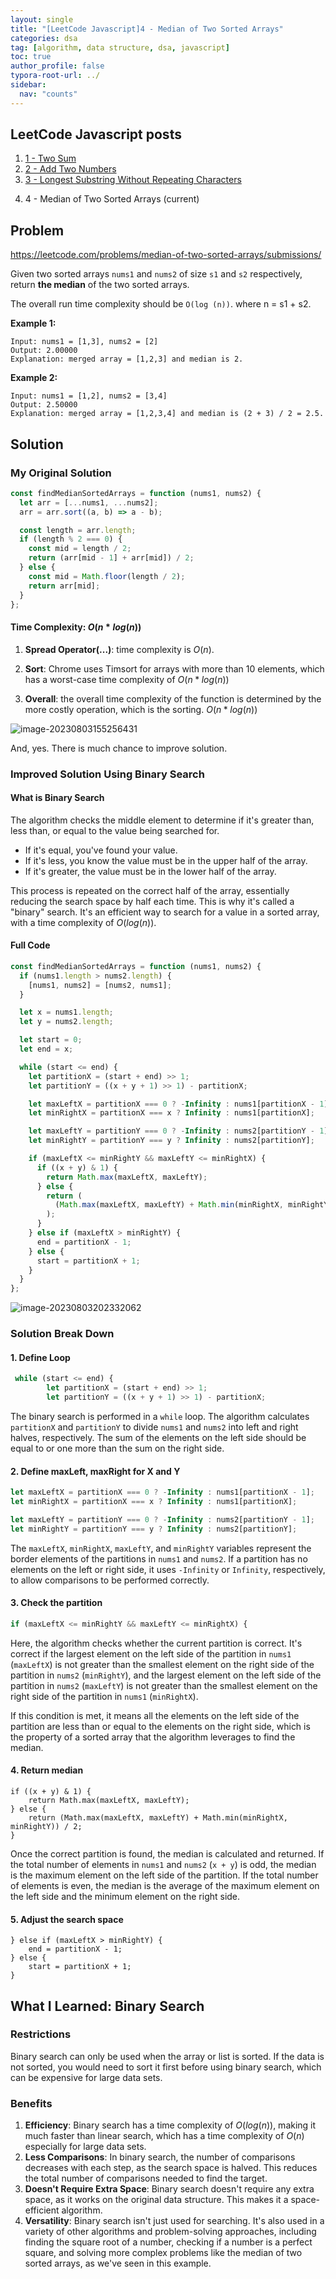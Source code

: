 ```yaml
---
layout: single
title: "[LeetCode Javascript]4 - Median of Two Sorted Arrays"
categories: dsa
tag: [algorithm, data structure, dsa, javascript]
toc: true
author_profile: false
typora-root-url: ../
sidebar:
  nav: "counts"
---
```


<nav class="cods"><h2>LeetCode Javascript posts</h2><ol><li><a href="/dsa/LeetCode_Javascript~1_-_Two_Sum">1 - Two Sum</a></li><li><a href="/dsa/LeetCode_Javascript~2_-_Add_Two_Numbers">2 - Add Two Numbers</a></li><li><a href="/dsa/LeetCode_Javascript~3_-_Longest_Substring_Without_Repeating_Characters">3 - Longest Substring Without Repeating Characters</a></li><li><p>4 - Median of Two Sorted Arrays (current)</p></li></ol></nav>


## Problem

https://leetcode.com/problems/median-of-two-sorted-arrays/submissions/

Given two sorted arrays `nums1` and `nums2` of size `s1` and `s2` respectively, return **the median** of the two sorted arrays.

The overall run time complexity should be `O(log (n))`.
where n = s1 + s2.

**Example 1:**

```
Input: nums1 = [1,3], nums2 = [2]
Output: 2.00000
Explanation: merged array = [1,2,3] and median is 2.
```

**Example 2:**

```
Input: nums1 = [1,2], nums2 = [3,4]
Output: 2.50000
Explanation: merged array = [1,2,3,4] and median is (2 + 3) / 2 = 2.5.
```

## Solution

### My Original Solution

```javascript
const findMedianSortedArrays = function (nums1, nums2) {
  let arr = [...nums1, ...nums2];
  arr = arr.sort((a, b) => a - b);

  const length = arr.length;
  if (length % 2 === 0) {
    const mid = length / 2;
    return (arr[mid - 1] + arr[mid]) / 2;
  } else {
    const mid = Math.floor(length / 2);
    return arr[mid];
  }
};
```

#### Time Complexity: $O(n*log(n))$

1. **Spread Operator(...)**: time complexity is $O(n)$.

2. **Sort**: Chrome uses Timsort for arrays with more than 10 elements, which has a worst-case time complexity of $O(n*log(n))$
3. **Overall**: the overall time complexity of the function is determined by the more costly operation, which is the sorting. $O(n*log(n))$

![image-20230803155256431](/images/typora/image-20230803155256431.png)

And, yes. There is much chance to improve solution.

### Improved Solution Using Binary Search

#### What is Binary Search

The algorithm checks the middle element to determine if it's greater than, less than, or equal to the value being searched for.

- If it's equal, you've found your value.
- If it's less, you know the value must be in the upper half of the array.
- If it's greater, the value must be in the lower half of the array.

This process is repeated on the correct half of the array, essentially reducing the search space by half each time. This is why it's called a "binary" search. It's an efficient way to search for a value in a sorted array, with a time complexity of $O(log(n))$.

#### Full Code

```javascript
const findMedianSortedArrays = function (nums1, nums2) {
  if (nums1.length > nums2.length) {
    [nums1, nums2] = [nums2, nums1];
  }

  let x = nums1.length;
  let y = nums2.length;

  let start = 0;
  let end = x;

  while (start <= end) {
    let partitionX = (start + end) >> 1;
    let partitionY = ((x + y + 1) >> 1) - partitionX;

    let maxLeftX = partitionX === 0 ? -Infinity : nums1[partitionX - 1];
    let minRightX = partitionX === x ? Infinity : nums1[partitionX];

    let maxLeftY = partitionY === 0 ? -Infinity : nums2[partitionY - 1];
    let minRightY = partitionY === y ? Infinity : nums2[partitionY];

    if (maxLeftX <= minRightY && maxLeftY <= minRightX) {
      if ((x + y) & 1) {
        return Math.max(maxLeftX, maxLeftY);
      } else {
        return (
          (Math.max(maxLeftX, maxLeftY) + Math.min(minRightX, minRightY)) / 2
        );
      }
    } else if (maxLeftX > minRightY) {
      end = partitionX - 1;
    } else {
      start = partitionX + 1;
    }
  }
};
```

![image-20230803202332062](/images/typora/image-20230803202332062.png)

### Solution Break Down

#### 1. Define Loop

```javascript
 while (start <= end) {
        let partitionX = (start + end) >> 1;
        let partitionY = ((x + y + 1) >> 1) - partitionX;
```

The binary search is performed in a `while` loop. The algorithm calculates `partitionX` and `partitionY` to divide `nums1` and `nums2` into left and right halves, respectively. The sum of the elements on the left side should be equal to or one more than the sum on the right side.

#### 2. Define maxLeft, maxRight for X and Y

```javascript
let maxLeftX = partitionX === 0 ? -Infinity : nums1[partitionX - 1];
let minRightX = partitionX === x ? Infinity : nums1[partitionX];

let maxLeftY = partitionY === 0 ? -Infinity : nums2[partitionY - 1];
let minRightY = partitionY === y ? Infinity : nums2[partitionY];
```

The `maxLeftX`, `minRightX`, `maxLeftY`, and `minRightY` variables represent the border elements of the partitions in `nums1` and `nums2`. If a partition has no elements on the left or right side, it uses `-Infinity` or `Infinity`, respectively, to allow comparisons to be performed correctly.

#### 3. Check the partition

```javascript
if (maxLeftX <= minRightY && maxLeftY <= minRightX) {
```

Here, the algorithm checks whether the current partition is correct. It's correct if the largest element on the left side of the partition in `nums1` (`maxLeftX`) is not greater than the smallest element on the right side of the partition in `nums2` (`minRightY`), and the largest element on the left side of the partition in `nums2` (`maxLeftY`) is not greater than the smallest element on the right side of the partition in `nums1` (`minRightX`).

If this condition is met, it means all the elements on the left side of the partition are less than or equal to the elements on the right side, which is the property of a sorted array that the algorithm leverages to find the median.

#### 4. Return median

```ja
if ((x + y) & 1) {
    return Math.max(maxLeftX, maxLeftY);
} else {
    return (Math.max(maxLeftX, maxLeftY) + Math.min(minRightX, minRightY)) / 2;
}
```

Once the correct partition is found, the median is calculated and returned. If the total number of elements in `nums1` and `nums2` (`x + y`) is odd, the median is the maximum element on the left side of the partition. If the total number of elements is even, the median is the average of the maximum element on the left side and the minimum element on the right side.

#### 5. Adjust the search space

```javascr
} else if (maxLeftX > minRightY) {
    end = partitionX - 1;
} else {
    start = partitionX + 1;
}
```

## What I Learned: Binary Search

### Restrictions

Binary search can only be used when the array or list is sorted.
If the data is not sorted, you would need to sort it first before using binary search, which can be expensive for large data sets.

### Benefits

1. **Efficiency**: Binary search has a time complexity of $O(log (n))$, making it much faster than linear search, which has a time complexity of $O(n)$ especially for large data sets.
2. **Less Comparisons**: In binary search, the number of comparisons decreases with each step, as the search space is halved. This reduces the total number of comparisons needed to find the target.
3. **Doesn't Require Extra Space**: Binary search doesn't require any extra space, as it works on the original data structure. This makes it a space-efficient algorithm.
4. **Versatility**: Binary search isn't just used for searching. It's also used in a variety of other algorithms and problem-solving approaches, including finding the square root of a number, checking if a number is a perfect square, and solving more complex problems like the median of two sorted arrays, as we've seen in this example.
